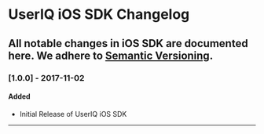 # UserIQ iOS SDK Changelog

All notable changes in iOS SDK are documented here. We adhere to
[Semantic Versioning](http://semver.org/spec/v2.0.0.html).
---

### [1.0.0] - 2017-11-02

#### Added

* Initial Release of UserIQ iOS SDK

---
